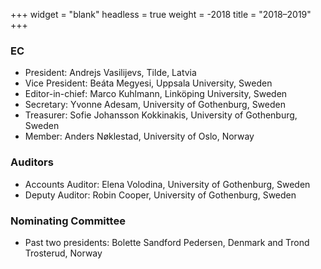 +++
widget = "blank"
headless = true
weight = -2018
title = "2018–2019"
+++

### EC

*   President: Andrejs Vasilijevs, Tilde, Latvia
*   Vice President: Beáta Megyesi, Uppsala University, Sweden
*   Editor-in-chief: Marco Kuhlmann, Linköping University, Sweden
*   Secretary: Yvonne Adesam, University of Gothenburg, Sweden
*   Treasurer: Sofie Johansson Kokkinakis, University of Gothenburg, Sweden
*   Member: Anders Nøklestad, University of Oslo, Norway

### Auditors

*   Accounts Auditor: Elena Volodina, University of Gothenburg, Sweden
*   Deputy Auditor: Robin Cooper, University of Gothenburg, Sweden

### Nominating Committee

*   Past two presidents: Bolette Sandford Pedersen, Denmark and Trond Trosterud, Norway
